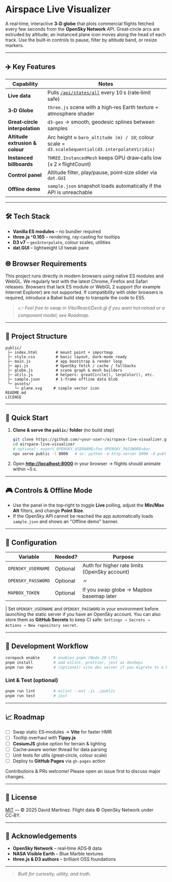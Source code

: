 # Airspace Live Visualizer

A real‑time, interactive **3‑D globe** that plots commercial flights fetched every few seconds from the **OpenSky Network** API.  Great‑circle arcs are extruded by altitude; an instanced plane icon moves along the head of each track.  Use the built‑in controls to pause, filter by altitude band, or resize markers.

---

## ✈️  Key Features

| Capability                      | Notes                                                                                                |
| ------------------------------- | ---------------------------------------------------------------------------------------------------- |
| **Live data**                   | Pulls [`/api/states/all`](https://opensky-network.org/apidoc/rest.html) every 10 s (rate‑limit safe) |
| **3‑D Globe**                   | `three.js` scene with a high‑res Earth texture + atmosphere shader                                   |
| **Great‑circle interpolation**  | `d3-geo` → smooth, geodesic splines between samples                                                  |
| **Altitude extrusion & colour** | Arc height ≈ `baro_altitude (m) / 10`; colour scale = `d3.scaleSequential(d3.interpolateViridis)`    |
| **Instanced billboards**        | `THREE.InstancedMesh` keeps GPU draw‑calls low (≤ 2 × flightCount)                                   |
| **Control panel**               | Altitude filter, play/pause, point‑size slider via `dat.GUI`                                         |
| **Offline demo**                | `sample.json` snapshot loads automatically if the API is unreachable                                 |

---

## 🛠️  Tech Stack

* **Vanilla ES modules** – no bundler required
* **three.js ^0.165** – rendering, ray‑casting for tooltips
* **D3 v7** – `geoInterpolate`, colour scales, utilities
* **dat.GUI** – lightweight UI tweak pane

## 🌐 Browser Requirements

This project runs directly in modern browsers using native ES modules and WebGL. We regularly test with the latest Chrome, Firefox and Safari releases. Browsers that lack ES module or WebGL 2 support (for example Internet Explorer) are not supported. If compatibility with older browsers is required, introduce a Babel build step to transpile the code to ES5.

> *👉 Feel free to swap in Vite/React/Deck.gl if you want hot‑reload or a component model; see Roadmap.*

---

## 📂 Project Structure

```
public/
 ├─ index.html        # mount point + importmap
 ├─ style.css         # basic layout, dark‑mode ready
 ├─ main.js           # app bootstrap & render loop
 ├─ api.js            # OpenSky fetch / cache / fallbacks
 ├─ globe.js          # scene graph & mesh builders
 ├─ utils.js          # helpers: greatCircle(), lerpColor(), etc.
 ├─ sample.json       # 1‑frame offline data blob
 └─ assets/
    └─ plane.svg     # simple vector icon
README.md
LICENSE
```

---

## 🚀 Quick Start

1. **Clone & serve the `public/` folder** (no build step)

   ```bash
   git clone https://github.com/<your‑user>/airspace-live-visualizer.git
   cd airspace-live-visualizer
   # optional: export OPENSKY_USERNAME=foo OPENSKY_PASSWORD=bar
   npx serve public -l 8000   # or: python -m http.server 8000 -d public
   ```

2. Open **[http://localhost:8000](http://localhost:8000)** in your browser → flights should animate within \~5 s.

---

## 🎮 Controls & Offline Mode

- Use the panel in the top‑right to toggle **Live** polling, adjust the
  **Min/Max Alt** filters, and change **Point Size**.
- If the OpenSky API cannot be reached the app automatically loads
  `sample.json` and shows an "Offline demo" banner.

---

## 🔧 Configuration

| Variable           | Needed?  | Purpose                                       |
| ------------------ | -------- | --------------------------------------------- |
| `OPENSKY_USERNAME` | Optional | Auth for higher rate limits (OpenSky account) |
| `OPENSKY_PASSWORD` | Optional | 〃                                             |
| `MAPBOX_TOKEN`     | Optional | If you swap globe → Mapbox basemap later |
|
Set `OPENSKY_USERNAME` and `OPENSKY_PASSWORD` in your environment before
launching the static server if you have an OpenSky account. You can also
store them as **GitHub Secrets** to keep CI safe:
`Settings → Secrets → Actions → New repository secret`.

---

## 🧪 Development Workflow

```bash
corepack enable      # enables pnpm (Node 20 LTS)
pnpm install         # add eslint, prettier, jest as devDeps
pnpm run dev         # (optional) vite dev server if you migrate to a build
```

### Lint & Test (optional)

```bash
pnpm run lint        # eslint --ext .js ./public
pnpm run test        # jest
```

---

## 📈 Roadmap

* [ ] Swap static ES‑modules → **Vite** for faster HMR
* [ ] Tooltip overhaul with **Tippy.js**
* [ ] **CesiumJS** globe option for terrain & lighting
* [ ] Cache‐aware worker thread for data parsing
* [ ] Unit tests for utils (great‑circle, colour scale)
* [ ] Deploy to **GitHub Pages** via `gh-pages` action

Contributions & PRs welcome!  Please open an issue first to discuss major changes.

---

## 📜 License

[MIT](LICENSE) — © 2025 David Martinez.  Flight data © OpenSky Network under CC‑BY.

---

## 🙏 Acknowledgements

* **OpenSky Network** – real‑time ADS‑B data
* **NASA Visible Earth** – Blue Marble textures
* **three.js & D3 authors** – brilliant OSS foundations

---

> *Built for curiosity, utility, and truth.*
